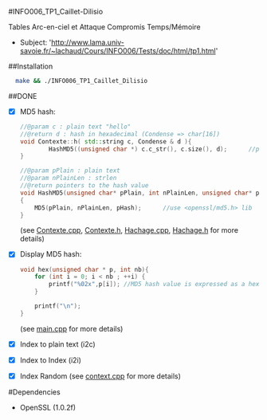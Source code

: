 #INFO006_TP1_Caillet-Dilisio

Tables Arc-en-ciel et Attaque Compromis Temps/Mémoire
* Subject: 'http://www.lama.univ-savoie.fr/~lachaud/Cours/INFO006/Tests/doc/html/tp1.html'


##Installation

 ```bash
   make && ./INFO006_TP1_Caillet_Dilisio
 ```

##DONE
- [x] MD5 hash:
    ```cpp
    //@param c : plain text "hello" 
    //@return d : hash in hexadecimal (Condense => char[16]) 
    void Contexte::h( std::string c, Condense & d ){
            HashMD5((unsigned char *) c.c_str(), c.size(), d);      //put the MD5 hash result on the buffer d
    }
    
    //@param pPlain : plain text
    //@param nPlainLen : strlen
    //@return pointers to the hash value
    void HashMD5(unsigned char* pPlain, int nPlainLen, unsigned char* pHash)
    {
        MD5(pPlain, nPlainLen, pHash);      //use <openssl/md5.h> lib
    }
    ```
    (see [Contexte.cpp](Contexte.cpp), [Contexte.h](Contexte.h), [Hachage.cpp](Hachage.cpp), [Hachage.h](Hachage.h) for more details)
    
- [x] Display MD5 hash:
    ```cpp
    void hex(unsigned char * p, int nb){
        for (int i = 0; i < nb ; ++i) {
            printf("%02x",p[i]); //MD5 hash value is expressed as a hex number
        }
    
        printf("\n");
    }
    ```
    (see [main.cpp](main.cpp) for more details)
    
- [x] Index to plain text (i2c) 
- [x] Index to Index (i2i) 
- [x] Index Random (see [context.cpp](context.cpp) for more details)
    
#Dependencies 
- OpenSSL (1.0.2f)